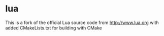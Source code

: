 # lua
This is a fork of the official Lua source code from http://www.lua.org with added CMakeLists.txt for building with CMake 
